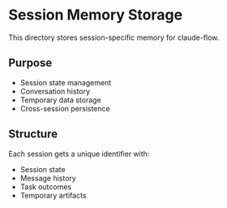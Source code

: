# Session Memory Storage

This directory stores session-specific memory for claude-flow.

## Purpose
- Session state management
- Conversation history
- Temporary data storage
- Cross-session persistence

## Structure
Each session gets a unique identifier with:
- Session state
- Message history
- Task outcomes
- Temporary artifacts